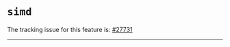 # `simd`

The tracking issue for this feature is: [#27731]

[#27731]: https://github.com/rust-lang/rust/issues/27731

------------------------



